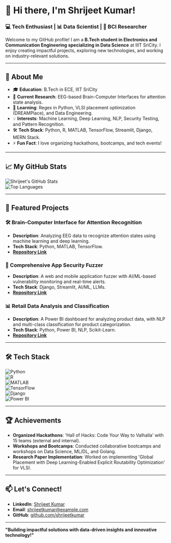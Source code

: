 # 👋 Hi there, I'm Shrijeet Kumar!  

### 💻 Tech Enthusiast | 📊 Data Scientist | 🔬 BCI Researcher  

Welcome to my GitHub profile! I am a **B.Tech student in Electronics and Communication Engineering specializing in Data Science** at IIIT SriCity. I enjoy creating impactful projects, exploring new technologies, and working on industry-relevant solutions.

---

## 🚀 About Me  
- 🎓 **Education**: B.Tech in ECE, IIIT SriCity  
- 🔭 **Current Research**: EEG-based Brain-Computer Interfaces for attention state analysis.  
- 🌱 **Learning**: Regex in Python, VLSI placement optimization (DREAMPlace), and Data Engineering.  
- 💡 **Interests**: Machine Learning, Deep Learning, NLP, Security Testing, and Pattern Recognition.  
- 🛠 **Tech Stack**: Python, R, MATLAB, TensorFlow, Streamlit, Django, MERN Stack.  
- ⚡ **Fun Fact**: I love organizing hackathons, bootcamps, and tech events!

---

## 📈 My GitHub Stats  

![Shrijeet's GitHub Stats](https://github-readme-stats.vercel.app/api?username=shrijeetkumar&show_icons=true&theme=radical)  
![Top Languages](https://github-readme-stats.vercel.app/api/top-langs/?username=shrijeetkumar&layout=compact&theme=radical)

---

## 📂 Featured Projects  

### 🛠 Brain-Computer Interface for Attention Recognition  
- **Description**: Analyzing EEG data to recognize attention states using machine learning and deep learning.  
- **Tech Stack**: Python, MATLAB, TensorFlow.  
- **[Repository Link](https://github.com/shrijeetkumar/eeg-attention-recognition)**  

### 🌟 Comprehensive App Security Fuzzer  
- **Description**: A web and mobile application fuzzer with AI/ML-based vulnerability monitoring and real-time alerts.  
- **Tech Stack**: Django, Streamlit, AI/ML, LLMs.  
- **[Repository Link](https://github.com/shrijeetkumar/app-security-fuzzer)**  

### 📊 Retail Data Analysis and Classification  
- **Description**: A Power BI dashboard for analyzing product data, with NLP and multi-class classification for product categorization.  
- **Tech Stack**: Python, Power BI, NLP, Scikit-Learn.  
- **[Repository Link](https://github.com/shrijeetkumar/retail-analysis)**  

---

## 🛠 Tech Stack  

![Python](https://img.shields.io/badge/Python-3776AB?style=for-the-badge&logo=python&logoColor=white)  
![R](https://img.shields.io/badge/R-276DC3?style=for-the-badge&logo=r&logoColor=white)  
![MATLAB](https://img.shields.io/badge/MATLAB-0076A8?style=for-the-badge&logo=mathworks&logoColor=white)  
![TensorFlow](https://img.shields.io/badge/TensorFlow-FF6F00?style=for-the-badge&logo=tensorflow&logoColor=white)  
![Django](https://img.shields.io/badge/Django-092E20?style=for-the-badge&logo=django&logoColor=white)  
![Power BI](https://img.shields.io/badge/PowerBI-F2C811?style=for-the-badge&logo=powerbi&logoColor=black)  

---

## 🏆 Achievements  
- **Organized Hackathons**: 'Hall of Hacks: Code Your Way to Valhalla' with 15 teams (external and internal).  
- **Workshops and Bootcamps**: Conducted collaborative bootcamps and workshops on Data Science, ML/DL, and Golang.  
- **Research Paper Implementation**: Worked on implementing 'Global Placement with Deep Learning-Enabled Explicit Routability Optimization' for VLSI.  

---

## 📫 Let's Connect!  

- **LinkedIn**: [Shrijeet Kumar](https://linkedin.com/in/shrijeetkumar)  
- **Email**: shrijeetkumar@example.com  
- **GitHub**: [github.com/shrijeetkumar](https://github.com/shrijeetkumar)  

---

**"Building impactful solutions with data-driven insights and innovative technology!"**  
